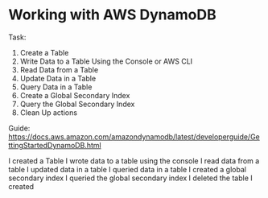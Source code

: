 # Working with AWS DynamoDB

Task:
1. Create a Table
2. Write Data to a Table Using the Console or AWS CLI
3. Read Data from a Table
4. Update Data in a Table
5. Query Data in a Table
6. Create a Global Secondary Index
7. Query the Global Secondary Index
8. Clean Up actions


Guide:
https://docs.aws.amazon.com/amazondynamodb/latest/developerguide/GettingStartedDynamoDB.html


I created a Table
I wrote data to a table using the console
I read data from a table
I updated data in a table
I queried data in a table
I created a global secondary index
I queried the global secondary index
I deleted the table I created